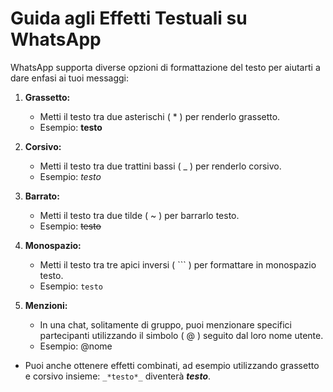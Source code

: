 # Guida agli Effetti Testuali su WhatsApp
WhatsApp supporta diverse opzioni di formattazione del testo per aiutarti a dare enfasi ai tuoi messaggi:

1. __Grassetto:__
    + Metti il testo tra due asterischi ( * ) per renderlo grassetto.
    - Esempio: __testo__

2. __Corsivo:__ 
    + Metti il testo tra due trattini bassi ( _ ) per renderlo corsivo.
    - Esempio: *testo*

3. __Barrato:__
    + Metti il testo tra due tilde ( ~ ) per barrarlo testo.
    - Esempio: ~~testo~~

4. __Monospazio:__ 
    + Metti il testo tra tre apici inversi ( ``` ) per formattare in monospazio testo.
    - Esempio: ```testo```

5. __Menzioni:__
    + In una chat, solitamente di gruppo, puoi menzionare specifici partecipanti utilizzando il simbolo ( @ ) seguito dal loro nome utente.
    - Esempio: @nome

+ Puoi anche ottenere effetti combinati, ad esempio utilizzando grassetto e corsivo insieme: `_*testo*_` diventerà __*testo*__.
